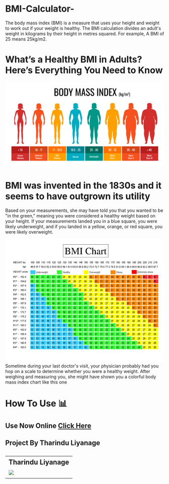 # BMI-Calculator-
The body mass index (BMI) is a measure that uses your height and weight to work out if your weight is healthy. The BMI calculation divides an adult's weight in kilograms by their height in metres squared. For example, A BMI of 25 means 25kg/m2.
#  What’s a Healthy BMI in Adults? Here’s Everything You Need to Know

  <img src="Temp/bmi-classification-chart-measurement-woman-set-female-body-mass-index-infographic-with-weight-status-from-underweight-to-severely-obese-medical-body-mass-control-graph-eps-illustration-vector.webp">
  
# BMI was invented in the 1830s and it seems to have outgrown its utility
Based on your measurements, she may have told you that you wanted to be "in the green," meaning you were considered a healthy weight based on your height. If your measurements landed you in a blue square, you were likely underweight, and if you landed in a yellow, orange, or red square, you were likely overweight.

<img src = "Temp/57d291cadd0895c6308b46b0.jpeg">
Sometime during your last doctor's visit, your physician probably had you hop on a scale to determine whether you were a healthy weight. After weighing and measuring you, she might have shown you a colorful body mass index chart like this one
<br>
<h1> How To Use 📊</h1>
<h2>Use Now Online <a href="https://replit.com/@zenoi/BMI-Calculator#index.jshttps://replit.com/@zenoi/BMI-Calculator#index.js">Click Here</a></h2>
 

<h2>Project By Tharindu Liyanage<h2>
    <b><table><tr><th>Tharindu Liyanage</th></tr><tr><td><a href="https://github.com/Zenoixnoize"><img src="https://i.ibb.co/VNDz0TD/IMG-20220728-121559.jpg" width="180"</td></tr></b>

